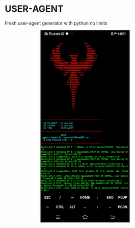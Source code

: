 # USER-AGENT
Fresh user-agent generator with python no limits












<p align="center">

<img src='https://github.com/Alienrazor/SS/blob/main/Screenshot_20230121_180957.jpg' style="height:600px;width:280px;" >
